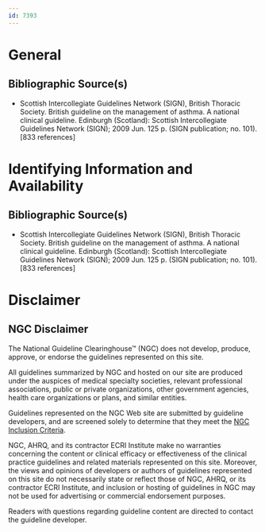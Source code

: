 ```yaml
---
id: 7393
---
```


# General

## Bibliographic Source(s)

- Scottish Intercollegiate Guidelines Network (SIGN), British Thoracic Society. British guideline on the management of asthma. A national clinical guideline. Edinburgh (Scotland): Scottish Intercollegiate Guidelines Network (SIGN); 2009 Jun. 125 p. (SIGN publication; no. 101). [833 references]

# Identifying Information and Availability

## Bibliographic Source(s)

- Scottish Intercollegiate Guidelines Network (SIGN), British Thoracic Society. British guideline on the management of asthma. A national clinical guideline. Edinburgh (Scotland): Scottish Intercollegiate Guidelines Network (SIGN); 2009 Jun. 125 p. (SIGN publication; no. 101). [833 references]

# Disclaimer

## NGC Disclaimer

The National Guideline Clearinghouse™ (NGC) does not develop, produce, approve, or endorse the guidelines represented on this site.

All guidelines summarized by NGC and hosted on our site are produced under the auspices of medical specialty societies, relevant professional associations, public or private organizations, other government agencies, health care organizations or plans, and similar entities.

Guidelines represented on the NGC Web site are submitted by guideline developers, and are screened solely to determine that they meet the [NGC Inclusion Criteria](/help-and-about/summaries/inclusion-criteria).

NGC, AHRQ, and its contractor ECRI Institute make no warranties concerning the content or clinical efficacy or effectiveness of the clinical practice guidelines and related materials represented on this site. Moreover, the views and opinions of developers or authors of guidelines represented on this site do not necessarily state or reflect those of NGC, AHRQ, or its contractor ECRI Institute, and inclusion or hosting of guidelines in NGC may not be used for advertising or commercial endorsement purposes.

Readers with questions regarding guideline content are directed to contact the guideline developer.

